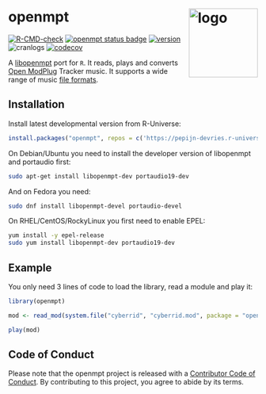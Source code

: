 
# openmpt <img src="man/figures/logo.png" align="right" height="139" copyright="cc-sa" alt="logo"  />

<!-- badges: start -->

[![R-CMD-check](https://github.com/pepijn-devries/openmpt/actions/workflows/R-CMD-check.yaml/badge.svg)](https://github.com/pepijn-devries/openmpt/actions/workflows/R-CMD-check.yaml)
[![openmpt status
badge](https://pepijn-devries.r-universe.dev/badges/openmpt)](https://pepijn-devries.r-universe.dev/openmpt)
[![version](https://www.r-pkg.org/badges/version/openmpt)](https://CRAN.R-project.org/package=openmpt)
![cranlogs](https://cranlogs.r-pkg.org/badges/openmpt)
[![codecov](https://codecov.io/gh/pepijn-devries/openmpt/graph/badge.svg?token=HAV50SM4TF)](https://app.codecov.io/gh/pepijn-devries/openmpt)
<!-- badges: end -->

A [libopenmpt](https://lib.openmpt.org/) port for `R`. It reads, plays
and converts [Open ModPlug](https://openmpt.org) Tracker music. It
supports a wide range of music [file
formats](https://wiki.openmpt.org/Manual:_Module_formats).

## Installation

Install latest developmental version from R-Universe:

``` r
install.packages("openmpt", repos = c('https://pepijn-devries.r-universe.dev', 'https://cloud.r-project.org'))
```

On Debian/Ubuntu you need to install the developer version of libopenmpt
and portaudio first:

``` sh
sudo apt-get install libopenmpt-dev portaudio19-dev
```

And on Fedora you need:

``` sh
sudo dnf install libopenmpt-devel portaudio-devel
```

On RHEL/CentOS/RockyLinux you first need to enable EPEL:

``` sh
yum install -y epel-release
sudo yum install libopenmpt-dev portaudio19-dev
```

## Example

You only need 3 lines of code to load the library, read a module and
play it:

``` r
library(openmpt)

mod <- read_mod(system.file("cyberrid", "cyberrid.mod", package = "openmpt"))

play(mod)
```

## Code of Conduct

Please note that the openmpt project is released with a [Contributor
Code of
Conduct](https://contributor-covenant.org/version/2/1/CODE_OF_CONDUCT.html).
By contributing to this project, you agree to abide by its terms.
